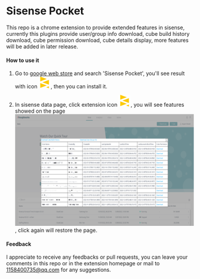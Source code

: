 # Sisense Pocket
This repo is a chrome extension to provide extended features in sisense, currently this plugins provide user/group info download, cube build history download, cube permission download, cube details display, more features will be added in later release.

#### How to use it

1. Go to [google web store](https://chrome.google.com/webstore/category/extensions) and search 'Sisense Pocket', you'll see result with icon ![](src/images/32.png), then you can install it.

2. In sisense data page, click extension icon ![](src/images/32.png), you will see features showed on the page ![](screenshots/cube_pocket.png), click again will restore the page.


#### Feedback
I appreciate to receive any feedbacks or pull requests, you can leave your comments in this repo or in the extension homepage or mail to 1158400735@qq.com for any suggestions.

